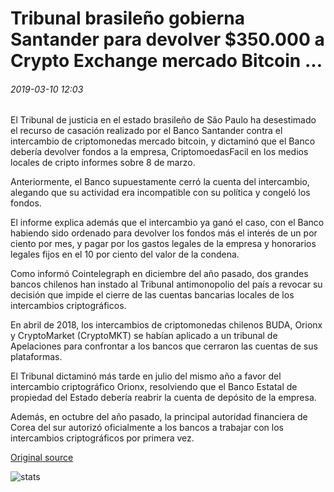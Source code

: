 # Tribunal brasileño gobierna Santander para devolver $350.000 a Crypto Exchange mercado Bitcoin ...

###### 2019-03-10 12:03

El Tribunal de justicia en el estado brasileño de São Paulo ha desestimado el recurso de casación realizado por el Banco Santander contra el intercambio de criptomonedas mercado bitcoin, y dictaminó que el Banco debería devolver fondos a la empresa, CriptomoedasFacil en los medios locales de cripto informes sobre 8 de marzo.

Anteriormente, el Banco supuestamente cerró la cuenta del intercambio, alegando que su actividad era incompatible con su política y congeló los fondos.

El informe explica además que el intercambio ya ganó el caso, con el Banco habiendo sido ordenado para devolver los fondos más el interés de un por ciento por mes, y pagar por los gastos legales de la empresa y honorarios legales fijos en el 10 por ciento del valor de la condena. 

Como informó Cointelegraph en diciembre del año pasado, dos grandes bancos chilenos han instado al Tribunal antimonopolio del país a revocar su decisión que impide el cierre de las cuentas bancarias locales de los intercambios criptográficos.

En abril de 2018, los intercambios de criptomonedas chilenos BUDA, Orionx y CryptoMarket (CryptoMKT) se habían aplicado a un tribunal de Apelaciones para confrontar a los bancos que cerraron las cuentas de sus plataformas.

El Tribunal dictaminó más tarde en julio del mismo año a favor del intercambio criptográfico Orionx, resolviendo que el Banco Estatal de propiedad del Estado debería reabrir la cuenta de depósito de la empresa.

Además, en octubre del año pasado, la principal autoridad financiera de Corea del sur autorizó oficialmente a los bancos a trabajar con los intercambios criptográficos por primera vez.

[Original source](https://cointelegraph.com/news/brazilian-court-rules-santander-to-return-350-000-to-crypto-exchange-mercado-bitcoin)

![stats](https://c.statcounter.com/11760860/0/a89fa40b/1/ "stats")